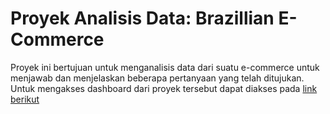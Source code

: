 # Proyek Analisis Data: Brazillian E-Commerce 

Proyek ini bertujuan untuk menganalisis data dari suatu e-commerce untuk menjawab dan menjelaskan beberapa pertanyaan yang telah ditujukan. Untuk mengakses dashboard dari proyek tersebut dapat diakses pada [link berikut](https://dashboard-brazillian-e-commerce.streamlit.app/)

